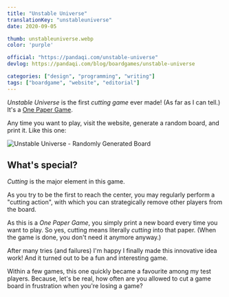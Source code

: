```yaml
---
title: "Unstable Universe"
translationKey: "unstableuniverse"
date: 2020-09-05

thumb: unstableuniverse.webp
color: 'purple'

official: "https://pandaqi.com/unstable-universe"
devlog: https://pandaqi.com/blog/boardgames/unstable-universe

categories: ["design", "programming", "writing"]
tags: ["boardgame", "website", "editorial"]
---
```


_Unstable Universe_ is the first _cutting game_ ever made! (As far as I can tell.) It's a [One Paper Game](/en/design/boardgame/one-paper-games).

Any time you want to play, visit the website, generate a random board, and print it. Like this one:

![Unstable Universe - Randomly Generated Board](unstableuniverse-board.webp)

## What's special?
_Cutting_ is the major element in this game. 

As you try to be the first to reach the center, you may regularly perform a "cutting action", with which you can strategically remove other players from the board.

As this is a _One Paper Game_, you simply print a new board every time you want to play. So yes, cutting means literally _cutting_ into that paper. (When the game is done, you don't need it anymore anyway.)

After many tries (and failures) I'm happy I finally made this innovative idea work! And it turned out to be a fun and interesting game.

Within a few games, this one quickly became a favourite among my test players. Because, let's be real, how often are you allowed to cut a game board in frustration when you're losing a game? 
